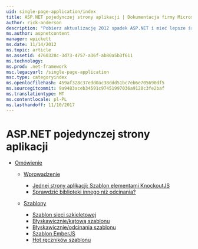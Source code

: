 ```yaml
---
uid: single-page-application/index
title: ASP.NET pojedynczej strony aplikacji | Dokumentacja firmy Microsoft
author: rick-anderson
description: "Pobierz aktualizację 2012 spadek ASP.NET i mieć lepsze środowisko na trasie do tworzenia aplikacji z znaczących interakcji po stronie klienta za pomocą JavaScrip..."
ms.author: aspnetcontent
manager: wpickett
ms.date: 11/14/2012
ms.topic: article
ms.assetid: 4760328c-3d73-4757-a36f-ab80a5b3f611
ms.technology: 
ms.prod: .net-framework
msc.legacyurl: /single-page-application
msc.type: categoryindex
ms.openlocfilehash: 459af328c37edd0ac38ddd51bc7eb6e705690df5
ms.sourcegitcommit: 9a9483aceb34591c97451997036a9120c3fe2baf
ms.translationtype: MT
ms.contentlocale: pl-PL
ms.lasthandoff: 11/10/2017
---
```

<a name="aspnet-single-page-application"></a>ASP.NET pojedynczej strony aplikacji
====================
- [Omówienie](overview/index.md)

    - [Wprowadzenie](overview/introduction/index.md)

        - [Jednej strony aplikacji: Szablon elementami KnockoutJS](overview/introduction/knockoutjs-template.md)
        - [Sprawdzić biblioteki innego niż odcinania?](overview/introduction/other-libraries.md)
    - [Szablony](overview/templates/index.md)

        - [Szablon sieci szkieletowej](overview/templates/backbonejs-template.md)
        - [Błyskawicznie/kątową szablonu](overview/templates/breezeangular-template.md)
        - [Błyskawicznie/odcinania szablonu](overview/templates/breezeknockout-template.md)
        - [Szablon EmberJS](overview/templates/emberjs-template.md)
        - [Hot ręczników szablonu](overview/templates/hottowel-template.md)
